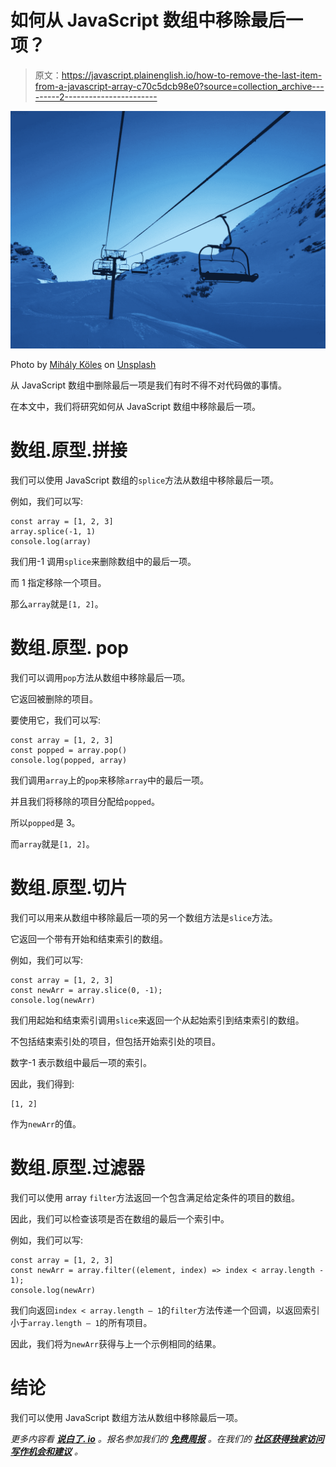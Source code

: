 # 如何从 JavaScript 数组中移除最后一项？

> 原文：<https://javascript.plainenglish.io/how-to-remove-the-last-item-from-a-javascript-array-c70c5dcb98e0?source=collection_archive---------2----------------------->

![](img/58fea79c1296cef01ccecdc92d27c9c2.png)

Photo by [Mihály Köles](https://unsplash.com/@mihaly_koles?utm_source=medium&utm_medium=referral) on [Unsplash](https://unsplash.com?utm_source=medium&utm_medium=referral)

从 JavaScript 数组中删除最后一项是我们有时不得不对代码做的事情。

在本文中，我们将研究如何从 JavaScript 数组中移除最后一项。

# 数组.原型.拼接

我们可以使用 JavaScript 数组的`splice`方法从数组中移除最后一项。

例如，我们可以写:

```
const array = [1, 2, 3]
array.splice(-1, 1)
console.log(array)
```

我们用-1 调用`splice`来删除数组中的最后一项。

而 1 指定移除一个项目。

那么`array`就是`[1, 2]`。

# 数组.原型. pop

我们可以调用`pop`方法从数组中移除最后一项。

它返回被删除的项目。

要使用它，我们可以写:

```
const array = [1, 2, 3]
const popped = array.pop()
console.log(popped, array)
```

我们调用`array`上的`pop`来移除`array`中的最后一项。

并且我们将移除的项目分配给`popped`。

所以`popped`是 3。

而`array`就是`[1, 2]`。

# 数组.原型.切片

我们可以用来从数组中移除最后一项的另一个数组方法是`slice`方法。

它返回一个带有开始和结束索引的数组。

例如，我们可以写:

```
const array = [1, 2, 3]
const newArr = array.slice(0, -1);
console.log(newArr)
```

我们用起始和结束索引调用`slice`来返回一个从起始索引到结束索引的数组。

不包括结束索引处的项目，但包括开始索引处的项目。

数字-1 表示数组中最后一项的索引。

因此，我们得到:

```
[1, 2]
```

作为`newArr`的值。

# 数组.原型.过滤器

我们可以使用 array `filter`方法返回一个包含满足给定条件的项目的数组。

因此，我们可以检查该项是否在数组的最后一个索引中。

例如，我们可以写:

```
const array = [1, 2, 3]
const newArr = array.filter((element, index) => index < array.length - 1);
console.log(newArr)
```

我们向返回`index < array.length — 1`的`filter`方法传递一个回调，以返回索引小于`array.length — 1`的所有项目。

因此，我们将为`newArr`获得与上一个示例相同的结果。

# 结论

我们可以使用 JavaScript 数组方法从数组中移除最后一项。

*更多内容看* [***说白了. io***](http://plainenglish.io/) *。报名参加我们的* [***免费周报***](http://newsletter.plainenglish.io/) *。在我们的* [***社区获得独家访问写作机会和建议***](https://discord.gg/GtDtUAvyhW) *。*
